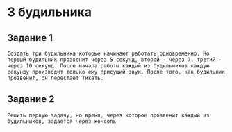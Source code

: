 # 3 будильника
## Задание 1
    Создать три будильника которые начинают работать одновременно. Но первый будильник прозвенит через 5 секунд, второй - через 7, третий - через 10 секунд. После начала работы каждый из будильников каждую секунду производит только ему присущий звук. После того, как будильник прозвенит, он перестает тикать.
## Задание 2
    Решить первую задачу, но время, через которое прозвенит каждый из будильников, задается через консоль


